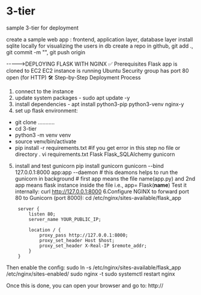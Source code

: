 # 3-tier
sample 3-tier for deployment

create a sample web app : frontend, application layer, database layer
install sqlite locally for visualizing the users in db
create a repo in github, git add ., git commit -m "", git push origin

----->DEPLOYING FLASK WITH NGINX
✅ Prerequisites
Flask app is cloned to EC2
EC2 instance is running Ubuntu
Security group has port 80 open (for HTTP)
🛠 Step-by-Step Deployment Process
1.  connect to the instance
2. update system packages - sudo apt update -y
3. install dependencies - apt install python3-pip python3-venv nginx-y
4. set up flask environment:
- git clone ...........
- cd 3-tier
- python3 -m venv venv
- source venv/bin/activate
- pip install -r requirements.txt #if you get error in this step no file or directory
  . vi requirements.txt
Flask
Flask_SQLAlchemy
gunicorn
5. install and test gunicorn
  pip install gunicorn
gunicorn --bind 127.0.0.1:8000 app:app --daemon    # this deamons helps to run the gunicorn in background # first app means the file name(app.py) and 2nd app means flask instance inside the file i.e., app= Flask(__name__)
Test it internally:  curl http://127.0.0.1:8000
6.Configure NGINX to forward port 80 to Gunicorn (port 8000):
  cd /etc/nginx/sites-available/flask_app
  
        server {
            listen 80;
            server_name YOUR_PUBLIC_IP;
        
            location / {
                proxy_pass http://127.0.0.1:8000;
                proxy_set_header Host $host;
                proxy_set_header X-Real-IP $remote_addr;
            }
        }
Then enable the config:
sudo ln -s /etc/nginx/sites-available/flask_app /etc/nginx/sites-enabled/
sudo nginx -t
sudo systemctl restart nginx


Once this is done, you can open your browser and go to: http://<your-EC2-public-IP>

